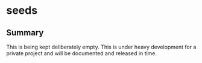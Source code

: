 ﻿# seeds

## Summary

This is being kept deliberately empty. This is under heavy development for a private project and will be documented and released in time.